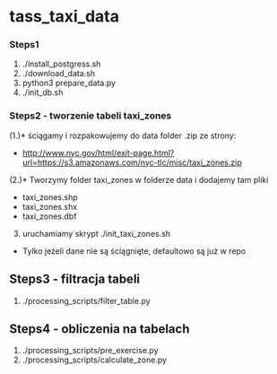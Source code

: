 # tass_taxi_data

### Steps1

1. ./install_postgress.sh
2. ./download_data.sh
3. python3 prepare_data.py
4. ./init_db.sh

### Steps2 - tworzenie tabeli taxi_zones
(1.)* ściągamy i rozpakowujemy do data folder .zip ze strony:
- http://www.nyc.gov/html/exit-page.html?url=https://s3.amazonaws.com/nyc-tlc/misc/taxi_zones.zip

(2.)* Tworzymy folder taxi_zones w folderze data i dodajemy tam pliki
- taxi_zones.shp
- taxi_zones.shx
- taxi_zones.dbf
3. uruchamiamy skrypt ./init_taxi_zones.sh

* Tylko jeżeli dane nie są ściągnięte, defaultowo są już w repo

## Steps3 - filtracja tabeli
1. ./processing_scripts/filter_table.py 

## Steps4 - obliczenia na tabelach
1. ./processing_scripts/pre_exercise.py
2. ./processing_scripts/calculate_zone.py
